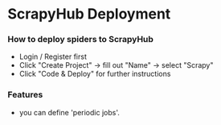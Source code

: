 # ScrapyHub Deployment 

### How to deploy spiders to ScrapyHub 
* Login / Register first 
* Click "Create Project" -> fill out "Name" -> select "Scrapy" 
* Click "Code & Deploy" for further instructions 


### Features 
* you can define 'periodic jobs'. 
